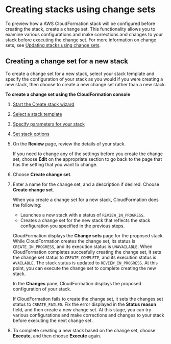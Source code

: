 # Creating stacks using change sets<a name="cfn-console-create-stacks-changesets"></a>

To preview how a AWS CloudFormation stack will be configured before creating the stack, create a change set\. This functionality allows you to examine various configurations and make corrections and changes to your stack before executing the change set\. For more information on change sets, see [Updating stacks using change sets](using-cfn-updating-stacks-changesets.md)\.

## Creating a change set for a new stack<a name="cfn-console-create-stacks-changesets-create-new-stack"></a>

To create a change set for a new stack, select your stack template and specify the configuration of your stack as you would if you were creating a new stack, then choose to create a new change set rather than a new stack\.

**To create a change set using the CloudFormation console**

1. [Start the Create stack wizard](cfn-console-create-stack.md)

1. [Select a stack template](cfn-using-console-create-stack-template.md)

1. [Specify parameters for your stack](cfn-using-console-create-stack-parameters.md)

1. [Set stack options](cfn-console-add-tags.md)

1. On the **Review** page, review the details of your stack\.

   If you need to change any of the settings before you create the change set, choose **Edit** on the appropriate section to go back to the page that has the setting that you want to change\.

1. Choose **Create change set**\.

1. Enter a name for the change set, and a description if desired\. Choose **Create change set**\.

   When you create a change set for a new stack, CloudFormation does the following:
   + Launches a new stack with a status of `REVIEW_IN_PROGRESS`\.
   + Creates a change set for the new stack that reflects the stack configuration you specified in the previous steps\.

   CloudFormation displays the **Change sets** page for the proposed stack\. While CloudFormation creates the change set, its status is `CREATE_IN_PROGRESS`, and its execution status is `UNAVAILABLE`\. When CloudFormation completes succesfully creating the change set, it sets the change set status to `CREATE_COMPLETE`, and its execution status is `AVAILABLE`\. The stack status is updated to `REVIEW_IN_PROGRESS`\. At this point, you can execute the change set to complete creating the new stack\.

   In the **Changes** pane, CloudFormation displays the proposed configuration of your stack\.

   If CloudFormation fails to create the change set, it sets the changes set status to `CREATE_FAILED`\. Fix the error displayed in the **Status reason** field, and then create a new change set\. At this stage, you can try various configurations and make corrections and changes to your stack before executing the next change set\.

1. To complete creating a new stack based on the change set, choose **Execute**, and then choose **Execute** again\.